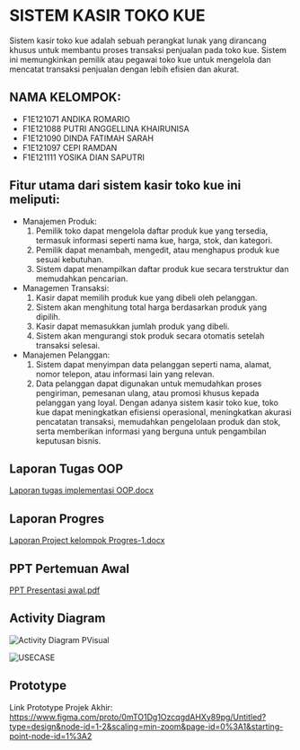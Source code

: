 # SISTEM KASIR TOKO KUE

Sistem kasir toko kue adalah sebuah perangkat lunak yang dirancang khusus untuk membantu proses transaksi penjualan pada toko kue. Sistem ini memungkinkan pemilik atau pegawai toko kue untuk mengelola dan mencatat transaksi penjualan dengan lebih efisien dan akurat.

## NAMA KELOMPOK:
- F1E121071 ANDIKA ROMARIO
- F1E121088 PUTRI ANGGELLINA KHAIRUNISA
- F1E121090 DINDA FATIMAH SARAH
- F1E121097 CEPI RAMDAN
 - F1E121111 YOSIKA DIAN SAPUTRI

## Fitur utama dari sistem kasir toko kue ini meliputi:
- Manajemen Produk:
    1. Pemilik toko dapat mengelola daftar produk kue yang tersedia, termasuk informasi seperti nama kue, harga, stok, dan kategori.
    2. Pemilik dapat menambah, mengedit, atau menghapus produk kue sesuai kebutuhan.
    3. Sistem dapat menampilkan daftar produk kue secara terstruktur dan memudahkan pencarian.
- Managemen Transaksi:
    1. Kasir dapat memilih produk kue yang dibeli oleh pelanggan.
    2. Sistem akan menghitung total harga berdasarkan produk yang dipilih.
    2. Kasir dapat memasukkan jumlah produk yang dibeli.
    3. Sistem akan mengurangi stok produk secara otomatis setelah transaksi selesai.
- Manajemen Pelanggan:
   1. Sistem dapat menyimpan data pelanggan seperti nama, alamat, nomor telepon, atau informasi lain yang relevan.
   2. Data pelanggan dapat digunakan untuk memudahkan proses pengiriman, pemesanan ulang, atau promosi khusus kepada pelanggan yang loyal.
Dengan adanya sistem kasir toko kue, toko kue dapat meningkatkan efisiensi operasional, meningkatkan akurasi pencatatan transaksi, memudahkan pengelolaan produk dan stok, serta memberikan informasi yang berguna untuk pengambilan keputusan bisnis.

## Laporan Tugas OOP
[Laporan tugas implementasi OOP.docx](https://github.com/cepiramdan/Kelompok_2-R003/files/11714022/Laporan.tugas.implementasi.OOP.docx)

## Laporan Progres
[Laporan Project kelompok Progres-1.docx](https://github.com/cepiramdan/Kelompok_2-R003/files/11714024/Laporan.Project.kelompok.Progres-1.docx)

## PPT Pertemuan Awal
[PPT Presentasi awal.pdf](https://github.com/cepiramdan/Kelompok_2-R003/files/11714028/PPT.Presentasi.awal.pdf)

## Activity Diagram 
![Activity Diagram PVisual](https://github.com/cepiramdan/Kelompok_2-R003/assets/134476980/eb263ad3-99be-4f0f-a3f0-81ed42188102)

![USECASE](https://github.com/cepiramdan/Kelompok_2-R003/assets/134765882/4c1454ec-efe8-4fc5-814c-3f303354e7d4)


## Prototype
Link Prototype Projek Akhir: https://www.figma.com/proto/0mTO1Dg1OzcqgdAHXy89pg/Untitled?type=design&node-id=1-2&scaling=min-zoom&page-id=0%3A1&starting-point-node-id=1%3A2
